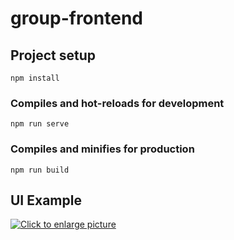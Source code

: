 # group-frontend

## Project setup
```
npm install
```

### Compiles and hot-reloads for development
```
npm run serve
```

### Compiles and minifies for production
```
npm run build
```

## UI Example
[<img src="https://drive.google.com/file/d/1v9W-Q3GntodQ439CngEvDA2tiuyavIdD/view?usp=sharing" title="Click to enlarge picture">](https://drive.google.com/file/d/1v9W-Q3GntodQ439CngEvDA2tiuyavIdD/view?usp=sharing)
